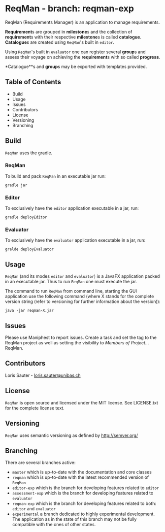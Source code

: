 # ReqMan - branch: reqman-exp

ReqMan (Requirements Manager) is an application to manage requirements.

**Requirement**s are grouped in **milestone**s and the collection of **requirement**s
with their respective **milestone**s is called **catalogue**. **Catalogue**s are 
created using `ReqMan`'s built in `editor`.

Using `ReqMan`'s built in `evaluator` one can register several **group**s and
assess their voyage on achieving the **requirement**s with so called **progress**.

*Catalogue**s and **group**s may be exported with templates provided.


## Table of Contents

 - Build
 - Usage
 - Issues
 - Contributors
 - License
 - Versioning
 - Branching

## Build

`ReqMan` uses the gradle.

### ReqMan

To build and pack `ReqMan` in an executable jar run:

```
gradle jar
```

### Editor

To exclusively have the `editor` application executable in a jar, run:

```
gradle deployEditor
```

### Evaluator

To exclusively have the `evaluator` application executable in a jar, run:

```
gralde deployEvaluator
```

## Usage

`ReqMan` (and its modes `editor` and `evaluator`) is a JavaFX application
packed in an executable jar. Thus to run `ReqMan` one must execute the jar.

The command to run `ReqMan` from command line, starting the GUI application
use the following command (where X stands for the complete version string
(refer to versioning for further information about the version)):

```
java -jar reqman-X.jar
```
	
## Issues

Please use Maniphest to report issues. Create a task and set the tag to 
the ReqMan project as well as setting the visibility to *Members of Project...* ReqMan.

## Contributors

Loris Sauter - loris.sauter@unibas.ch

## License

`ReqMan` is open source and licensed under the MIT license.
See LICENSE.txt for the complete license text.

## Versioning

`ReqMan` uses semantic versioning as defined by http://semver.org/

## Branching

There are several branches active:

 - `master` which is up-to-date with the documentation and core classes
 - `reqman` which is up-to-date with the latest recommended version of
  `ReqMan`
 - `editor-exp` which is the branch for developing features related
   to `editor`
 - `assessment-exp` which is the branch for developing features related
   to `evaluator`
 - `reqman-exp` which is the branch for developing features related to both: 
   `editor` and `evaluator`
 - `experimental` a branch dedicated to highly experimental development.
   The application as in the state of this branch may not be fully compatible
   with the ones of other states.